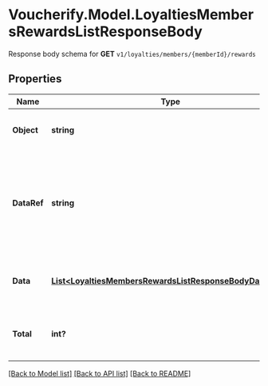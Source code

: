 # Voucherify.Model.LoyaltiesMembersRewardsListResponseBody
Response body schema for **GET** `v1/loyalties/members/{memberId}/rewards`

## Properties

Name | Type | Description | Notes
------------ | ------------- | ------------- | -------------
**Object** | **string** | The type of the object represented by JSON. | [optional] [default to ObjectEnum.List]
**DataRef** | **string** | Identifies the name of the attribute that contains the array of loyalty reward objects. | [optional] [default to DataRefEnum.Data]
**Data** | [**List&lt;LoyaltiesMembersRewardsListResponseBodyDataItem&gt;**](LoyaltiesMembersRewardsListResponseBodyDataItem.md) | Contains array of loyalty reward objects. | [optional] 
**Total** | **int?** | Total number of loyalty reward objects. | [optional] 

[[Back to Model list]](../README.md#documentation-for-models) [[Back to API list]](../README.md#documentation-for-api-endpoints) [[Back to README]](../README.md)

